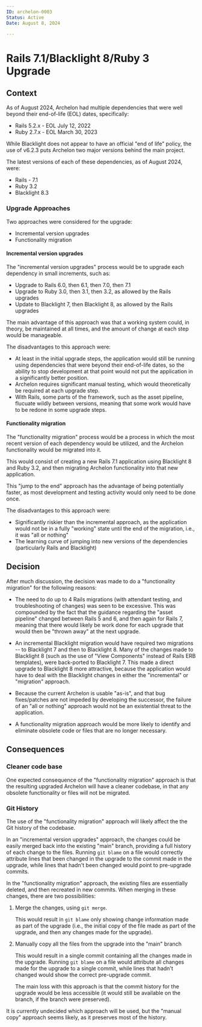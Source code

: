 ```yaml
---
ID: archelon-0003
Status: Active
Date: August 8, 2024

---
```

# Rails 7.1/Blacklight 8/Ruby 3 Upgrade

## Context

As of August 2024, Archelon had multiple dependencies that were well beyond
their end-of-life (EOL) dates, specifically:

- Rails 5.2.x - EOL July 12, 2022
- Ruby 2.7.x - EOL March 30, 2023

While Blacklight does not appear to have an official "end of life" policy, the
use of v6.2.3 puts Archelon two major versions behind the main project.

The latest versions of each of these dependencies, as of August 2024, were:

- Rails - 7.1
- Ruby 3.2
- Blacklight 8.3

### Upgrade Approaches

Two approaches were considered for the upgrade:

* Incremental version upgrades
* Functionality migration

#### Incremental version upgrades

The "incremental version upgrades" process would be to upgrade each dependency
in small increments, such as:

* Upgrade to Rails 6.0, then 6.1, then 7.0, then 7.1
* Upgrade to Ruby 3.0, then 3.1, then 3.2, as allowed by the Rails upgrades
* Update to Blacklight 7, then Blacklight 8, as allowed by the Rails upgrades

The main advantage of this approach was that a working system could, in theory,
be maintained at all times, and the amount of change at each step would be
manageable.

The disadvantages to this approach were:

* At least in the initial upgrade steps, the application would still be
  running using dependencies that were beyond their end-of-life dates,
  so the ability to stop development at that point would not put the application
  in a significantly better position.
* Archelon requires significant manual testing, which would theoretically be
  required at each upgrade step.
* With Rails, some parts of the framework, such as the asset pipeline, flucuate
  wildly between versions, meaning that some work would have to be redone in
  some upgrade steps.

#### Functionality migration

The "functionality migration" process would be a process in which the most
recent version of each dependency would be utilized, and the Archelon
functionality would be migrated into it.

This would consist of creating a new Rails 7.1 application using Blacklight 8
and Ruby 3.2, and then migrating Archelon functionality into that new
application.

This "jump to the end" approach has the advantage of being potentially faster,
as most development and testing activity would only need to be done once.

The disadvantages to this approach were:

* Significantly riskier than the incremental approach, as the application
  would not be in a fully "working" state until the end of the migration, i.e.,
  it was "all or nothing"
* The learning curve of jumping into new versions of the dependencies
  (particularly Rails and Blacklight)

## Decision

After much discussion, the decision was made to do a "functionality migration"
for the following reasons:

* The need to do up to 4 Rails migrations (with attendant testing, and
  troubleshooting of changes) was seen to be excessive. This was compounded
  by the fact that the guidance regarding the "asset pipeline" changed between
  Rails 5 and 6, and then again for Rails 7, meaning that there would likely
  be work done for each upgrade that would then be "thrown away" at the next
  upgrade.

* An incremental Blacklight migration would have required two migrations -- to
  Blacklight 7 and then to Blacklight 8. Many of the changes made to
  Blacklight 8 (such as the use of "View Components" instead of Rails ERB
  templates), were back-ported to Blacklight 7. This made a direct upgrade to
  Blacklight 8 more attractive, because the application would have to deal with
  the Blacklight changes in either the "incremental" or "migration" approach.

* Because the current Archelon is usable "as-is", and that bug fixes/patches are
  not impeded by developing the successor, the failure of an "all or nothing"
  approach would not be an existential threat to the application.

* A functionality migration approach would be more likely to identify and
  eliminate obsolete code or files that are no longer necessary.

## Consequences

### Cleaner code base

One expected consequence of the "functionality migration" approach is that the
resulting upgraded Archelon will have a cleaner codebase, in that any
obsolete functionality or files will not be migrated.


### Git History

The use of the "functionality migration" approach will likely affect the
the Git history of the codebase.

In an "incremental version upgrades" approach, the changes could be easily
merged back into the existing "main" branch, providing a full history of
each change to the files. Running `git blame` on a file would correctly
attribute lines that been changed in the upgrade to the commit made in the
upgrade, while lines that hadn't been changed would point to pre-upgrade
commits.

In the "functionality migration" approach, the existing files are essentially
deleted, and then recreated in new commits. When merging in these changes, there
are two possibilities:

1. Merge the changes, using `git merge`.

   This would result in `git blame` only showing change information made as
   part of the upgrade (i.e., the initial copy of the file made as part of the
   upgrade, and then any changes made for the upgrade).

2. Manually copy all the files from the upgrade into the "main" branch

   This would result in a single commit containing all the changes made in the
   upgrade. Running `git blame` on a file would attribute all changes made for
   the upgrade to a single commit, while lines that hadn't changed would show
   the correct pre-upgrade commit.

   The main loss with this approach is that the commit history for the upgrade
   would be less accessible (it would still be available on the branch, if the
   branch were preserved).

It is currently undecided which approach will be used, but the "manual copy"
approach seems likely, as it preserves most of the history.
